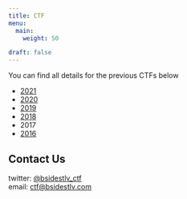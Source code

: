 ```yaml
---
title: CTF
menu:
  main:
    weight: 50

draft: false
---
```


You can find all details for the previous CTFs below

* [2021](2021)
* [2020](2020)
* [2019](2019)
* [2018](2018)
* 2017
* [2016](2016)

## Contact Us

twitter: [@bsidestlv_ctf](https://twitter.com/BSidesTLV_CTF)  
email: [ctf@bsidestlv.com](mailto:ctf@bsidestlv.com)
